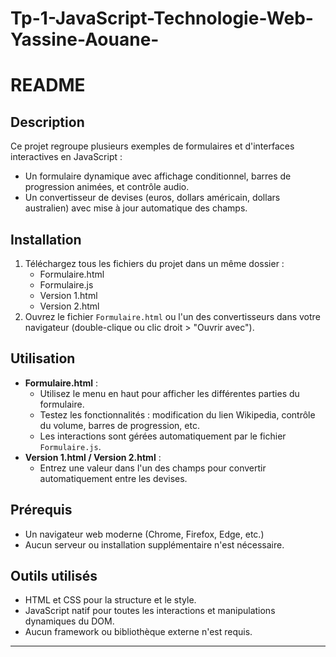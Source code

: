 # Tp-1-JavaScript-Technologie-Web-Yassine-Aouane-

# README

## Description
Ce projet regroupe plusieurs exemples de formulaires et d'interfaces interactives en JavaScript :
- Un formulaire dynamique avec affichage conditionnel, barres de progression animées, et contrôle audio.
- Un convertisseur de devises (euros, dollars américain, dollars australien) avec mise à jour automatique des champs.

## Installation
1. Téléchargez tous les fichiers du projet dans un même dossier :
   - Formulaire.html
   - Formulaire.js
   - Version 1.html
   - Version 2.html
2. Ouvrez le fichier `Formulaire.html` ou l'un des convertisseurs dans votre navigateur (double-clique ou clic droit > "Ouvrir avec").

## Utilisation
- **Formulaire.html** :
  - Utilisez le menu en haut pour afficher les différentes parties du formulaire.
  - Testez les fonctionnalités : modification du lien Wikipedia, contrôle du volume, barres de progression, etc.
  - Les interactions sont gérées automatiquement par le fichier `Formulaire.js`.
- **Version 1.html / Version 2.html** :
  - Entrez une valeur dans l'un des champs pour convertir automatiquement entre les devises.

## Prérequis
- Un navigateur web moderne (Chrome, Firefox, Edge, etc.)
- Aucun serveur ou installation supplémentaire n'est nécessaire.

## Outils utilisés
- HTML et CSS pour la structure et le style.
- JavaScript natif pour toutes les interactions et manipulations dynamiques du DOM.
- Aucun framework ou bibliothèque externe n'est requis.

---
